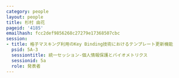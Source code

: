```yaml
---
category: people
layout: people
title: 杉村 由花
pageid: '4185'
emailhash: fcc2def9856268c27279e17368507cbc
session:
- title: 格子マスキング利用のKey Binding技術におけるテンプレート更新機能
  psid: 5A-3
  sessiontitle: 統一セッション-個人情報保護とバイオメトリクス
  sessionid: 5a
  role: 発表者
---
```

